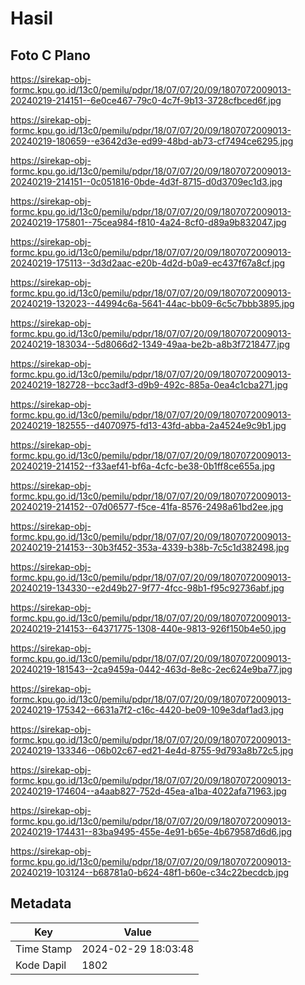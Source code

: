 # Hasil

## Foto C Plano

https://sirekap-obj-formc.kpu.go.id/13c0/pemilu/pdpr/18/07/07/20/09/1807072009013-20240219-214151--6e0ce467-79c0-4c7f-9b13-3728cfbced6f.jpg

https://sirekap-obj-formc.kpu.go.id/13c0/pemilu/pdpr/18/07/07/20/09/1807072009013-20240219-180659--e3642d3e-ed99-48bd-ab73-cf7494ce6295.jpg

https://sirekap-obj-formc.kpu.go.id/13c0/pemilu/pdpr/18/07/07/20/09/1807072009013-20240219-214151--0c051816-0bde-4d3f-8715-d0d3709ec1d3.jpg

https://sirekap-obj-formc.kpu.go.id/13c0/pemilu/pdpr/18/07/07/20/09/1807072009013-20240219-175801--75cea984-f810-4a24-8cf0-d89a9b832047.jpg

https://sirekap-obj-formc.kpu.go.id/13c0/pemilu/pdpr/18/07/07/20/09/1807072009013-20240219-175113--3d3d2aac-e20b-4d2d-b0a9-ec437f67a8cf.jpg

https://sirekap-obj-formc.kpu.go.id/13c0/pemilu/pdpr/18/07/07/20/09/1807072009013-20240219-132023--44994c6a-5641-44ac-bb09-6c5c7bbb3895.jpg

https://sirekap-obj-formc.kpu.go.id/13c0/pemilu/pdpr/18/07/07/20/09/1807072009013-20240219-183034--5d8066d2-1349-49aa-be2b-a8b3f7218477.jpg

https://sirekap-obj-formc.kpu.go.id/13c0/pemilu/pdpr/18/07/07/20/09/1807072009013-20240219-182728--bcc3adf3-d9b9-492c-885a-0ea4c1cba271.jpg

https://sirekap-obj-formc.kpu.go.id/13c0/pemilu/pdpr/18/07/07/20/09/1807072009013-20240219-182555--d4070975-fd13-43fd-abba-2a4524e9c9b1.jpg

https://sirekap-obj-formc.kpu.go.id/13c0/pemilu/pdpr/18/07/07/20/09/1807072009013-20240219-214152--f33aef41-bf6a-4cfc-be38-0b1ff8ce655a.jpg

https://sirekap-obj-formc.kpu.go.id/13c0/pemilu/pdpr/18/07/07/20/09/1807072009013-20240219-214152--07d06577-f5ce-41fa-8576-2498a61bd2ee.jpg

https://sirekap-obj-formc.kpu.go.id/13c0/pemilu/pdpr/18/07/07/20/09/1807072009013-20240219-214153--30b3f452-353a-4339-b38b-7c5c1d382498.jpg

https://sirekap-obj-formc.kpu.go.id/13c0/pemilu/pdpr/18/07/07/20/09/1807072009013-20240219-134330--e2d49b27-9f77-4fcc-98b1-f95c92736abf.jpg

https://sirekap-obj-formc.kpu.go.id/13c0/pemilu/pdpr/18/07/07/20/09/1807072009013-20240219-214153--64371775-1308-440e-9813-926f150b4e50.jpg

https://sirekap-obj-formc.kpu.go.id/13c0/pemilu/pdpr/18/07/07/20/09/1807072009013-20240219-181543--2ca9459a-0442-463d-8e8c-2ec624e9ba77.jpg

https://sirekap-obj-formc.kpu.go.id/13c0/pemilu/pdpr/18/07/07/20/09/1807072009013-20240219-175342--6631a7f2-c16c-4420-be09-109e3daf1ad3.jpg

https://sirekap-obj-formc.kpu.go.id/13c0/pemilu/pdpr/18/07/07/20/09/1807072009013-20240219-133346--06b02c67-ed21-4e4d-8755-9d793a8b72c5.jpg

https://sirekap-obj-formc.kpu.go.id/13c0/pemilu/pdpr/18/07/07/20/09/1807072009013-20240219-174604--a4aab827-752d-45ea-a1ba-4022afa71963.jpg

https://sirekap-obj-formc.kpu.go.id/13c0/pemilu/pdpr/18/07/07/20/09/1807072009013-20240219-174431--83ba9495-455e-4e91-b65e-4b679587d6d6.jpg

https://sirekap-obj-formc.kpu.go.id/13c0/pemilu/pdpr/18/07/07/20/09/1807072009013-20240219-103124--b68781a0-b624-48f1-b60e-c34c22becdcb.jpg


## Metadata

| Key        | Value               |
| ---------- | ------------------- |
| Time Stamp | 2024-02-29 18:03:48 |
| Kode Dapil | 1802                |



